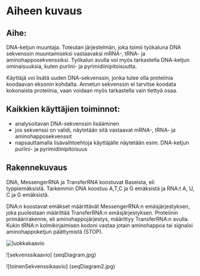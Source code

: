 # Aiheen kuvaus

## Aihe:

DNA-ketjun muuntaja. Toteutan järjestelmän, joka toimii työkaluna DNA sekvenssin muuntamiseksi vastaavaksi mRNA-, tRNA- ja aminohapposekvenssiksi. Työkalun avulla voi myös tarkastella DNA-ketjun ominaisuuksia, kuten puriini- ja pyrimidiinipitoisuutta.

Käyttäjä voi lisätä uuden DNA-sekvenssin, jonka tulee olla proteiinia koodaavan eksonin kohdalta. Annetun sekvenssin ei tarvitse koodata kokonaista proteiinia, vaan voidaan myös tarkastella vain tiettyä osaa.

## Kaikkien käyttäjien toiminnot:

  - analysoitavan DNA-sekvenssin lisääminen
  - jos sekvenssi on validi, näytetään sitä vastaavat  mRNA-, tRNA- ja aminohapposekvenssit
  - napsauttamalla lisävaihtoehtoja käyttäjälle näytetään esim. DNA-ketjun  puriini- ja pyrimidiinipitoisuus

## Rakennekuvaus

DNA, MessengerRNA ja TransferRNA koostuvat Baseista, eli typpiemäksistä. Tarkemmin DNA koostuu A,T,C ja G emäksistä ja RNA:t A, U, C ja G emäksistä.

DNA:n koostavat emäkset määrittävät MessengerRNA:n emäsjärjestyksen, joka puolestaan määrittää TransferRNA:n emäsjärjestyksen. Proteiinin primäärirakenne, eli aminohappojärjestys, määrittyy TransferRNA:n avulla. Kukin tRNA:n kolmikirjaimisen kodoni vastaa jotain aminohappoa tai signaloi aminohappoketjun päättymistä (STOP).



![luokkakaavio](Luokkakaavio.png)

![sekvenssikaavio] (seqDiagram.jpg)

![toinenSekvenssikaavio] (seqDiagram2.jpg)
